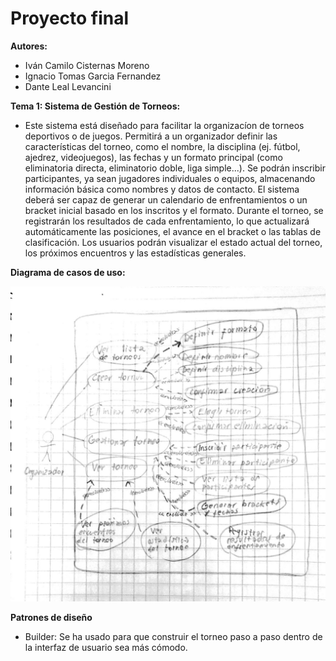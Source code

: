 # Proyecto final

<b>Autores:</b> 
- Iván Camilo Cisternas Moreno
- Ignacio Tomas Garcia Fernandez
- Dante Leal Levancini

<b>Tema 1:  Sistema de Gestión de Torneos:</b>
- Este sistema está diseñado para facilitar la organizacíon de torneos deportivos o de juegos. Permitirá a un organizador definir las características del torneo, 
como el nombre, la disciplina (ej. fútbol, ajedrez, videojuegos), las fechas y un formato principal (como eliminatoria directa, eliminatorio doble, liga simple...). 
Se podrán inscribir participantes, ya sean jugadores individuales o equipos, almacenando información básica como nombres y datos de contacto. El sistema deberá ser 
capaz de generar un calendario de enfrentamientos o un bracket inicial basado en los inscritos y el formato. Durante el torneo, se registrarán los resultados de cada 
enfrentamiento, lo que actualizará automáticamente las posiciones, el avance en el bracket o las tablas de clasificación. Los usuarios podrán visualizar el estado 
actual del torneo, los próximos encuentros y las estadísticas generales.</p>

<b>Diagrama de casos de uso:</b>

<img src="use-case.jpg">

<b>Patrones de diseño</b>
- Builder: Se ha usado para que construir el torneo paso a paso dentro de la interfaz de usuario sea más cómodo.
